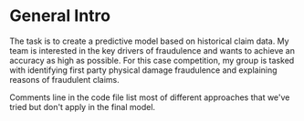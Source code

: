 # General Intro
The task is to create a predictive model based on historical claim data. My team is interested in the key drivers of fraudulence and wants to achieve an accuracy as high as possible. For this case competition, my group is tasked with identifying first party physical damage fraudulence and explaining reasons of fraudulent claims.

Comments line in the code file list most of different approaches that we've tried but don't apply in the final model.
